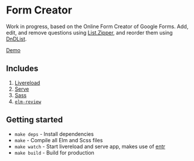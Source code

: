 # Form Creator

Work in progress, based on the Online Form Creator of Google Forms.
Add, edit, and remove questions using  [List.Zipper](https://package.elm-lang.org/packages/wernerdegroot/listzipper/latest/), and reorder them using [DnDList](https://package.elm-lang.org/packages/annaghi/dnd-list/latest/).

[Demo](https://splendid-axolotl-83c478.netlify.app/)

## Includes

1. [Livereload](https://github.com/napcs/node-livereload)
2. [Serve](https://github.com/zeit/serve/)
3. [Sass](https://sass-lang.com/install)
4. [`elm-review`](https://package.elm-lang.org/packages/jfmengels/elm-review/2.6.1/)

## Getting started

* `make deps` - Install dependencies
* `make` - Compile all Elm and Scss files
* `make watch` - Start livereload and serve app, makes use of [entr](https://formulae.brew.sh/formula-linux/entr)
* `make build` - Build for production

